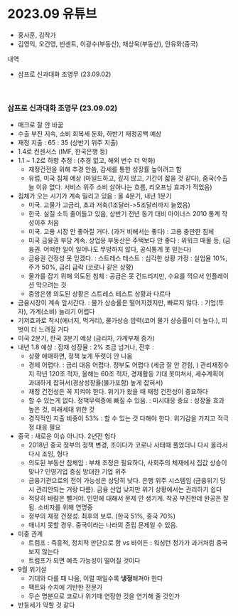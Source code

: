# 2023.09 유튜브 

- 홍사훈, 김작가
- 김영익, 오건영, 빈센트, 이광수(부동산), 채상욱(부동산), 안유화(중국)

내역
   - 삼프로 신과대화 조영무 (23.09.02)
  
<br>

### **삼프로 신과대화 조영무 (23.09.02)**
- 매크로 잘 안 바꿈
- 수출 부진 지속, 소비 회복세 둔화, 하반기 재정공백 예상
- 재정 지출 : 65 : 35 (상반기 위주 지출)
- 1.4로 컨센서스 (IMF, 한국은행 등)
- 1.1 ~ 1.2로 하향 추정 : (추경 없고, 해외 변수 더 악화)
  - 재정건전을 위해 추경 안씀, 감세를 통한 성장률 높이려고 함
  - 유럽, 미국 침체 예상 (마일드하고, 깊지 않고, 기간이 잛을 것 같다), 줌국(수출 늘 이유 없다. 서비스 위주 소비 살아나는 흐름, 리오프닝 효과가 적었음)
- 침체가 오는 시기가 계속 밀리고 있음 : 올 4분기, 내년 1분기
  - 미국. 고물가 고금리, 초과 저축(1조달러->5조달러까지 늘었음)
  - 한국. 실질 소득 줄어들고 있음, 상반기 전년 동기 대비 마이너스 2010 통계 작성이후 처음
  - 미국. 고용 시장 안 좋아질 거다. (과거 비해서는 좋다) : 고용 충만한 침체
  - 미국 금융권 부담 계속. 상업용 부동산은 주택보다 안 좋다 : 위워크 매물 등, (금융권. 어떠한 일이 일어나도 무방하지 않다, 공식통계 못 믿는다)
  - 금융권 건정성 못 믿겠다. : 스트레스 테스트 : 심각한 상황 가정 : 실업율 10%, 주가 50%, 금리 급락 (코로나 같은 상황)
  - 물가를 잡기 위해 의도된 침체 : 공급은 못 건드리지만, 수요를 꺽으서 인플레이션 막으려는 것
  - 중앙은행 의도된 상황은 스트레스 테스트 상황과 다르다
- 금융시장이 계속 앞서간다. : 물가 상승률은 떨어지겠지만, 빠르지 않다. : 기업(투자), 가계(소비) 늘리기 어럽다
- 기저효과로 착시(에너지, 먹거리), 물가상승 압력(코어 물가 상승률이 더 높다.), 피벗이 더 느려질 거다
- 미국 2분기, 한국 3분기 예상 (금리차, 가계부채 증가) 
- 내년 1.8 예상 : 잠재 성장율 : 2% 조금 넘거나, 전후 : 
  - 상황 애매하면, 정책 늧게 뚜렷이 안 나옴
  - 경제 어렵다. : 금리 대응 어렵다. 정부도 어렵다 (세금 잘 안 걷힘, ) 관리재정수지 작년 120조 적자, 올해는 60조 적자, 경제활동 기대 못미쳐서, 세수계획이 과대하게 잡혀서(경상성장율(물가포함) 높게 잡혀서)
  - 재정 건전성은 꼭 지켜야 한다. 위기가 왔을 때 재정 건전성이 중요하다
  - 할 수 있는게 없다. 정책무력증에 빠질 수 있음. : 미시대응 중요 : 성장율 효과 높은 것, 미래세대 위한 것
  - 경직적인 지출 비중이 53% : 할 수 있는 것 다해야 한다. 위기감을 가지고 적극정 대응 필요 
- 중국 : 새로운 이슈 아니다. 2년전 헝다
  - 2018년 중국 정부의 정책 변경, 조이다가 코로나 사태때 풀었더니 다시 올라서 다시 조임, 헝다
  - 의도된 부동산 침체임 : 부채 조정은 필요하다, 사회주의 체재에서 집값 상승이 맞나? 민영기업 중심 방대한 기업 위주
  - 금융기관으로의 전이 가능성은 상당히 낮다. 은행 위주 시스템임 (금융위기 당시 관리안되는 거랑 다름). 금융 산업 낮지만 위기 상황에서는 관리하기 쉽다
  - 적당히 바람은 뺄거야. 인민에 대해서 문제 안 생기게. 착공 부진한데 완공은 잘됨. 소비자를 위해 연명중
  - 정부의 재정 건정성. 최후의 보루. (한국 51%, 중국 70%)
  - 매니지 못할 경우. 중국이라는 나라의 존립 문제일 수 있음.
- 미중 관계
  - 트럼프 : 즉흥적, 정치적 판단으로 함 vs 바이든 : 워싱턴 정가가 과거처럼 중국 보지 않는다
  - 트럼프가 되면 예측 가능성이 떨어질 것이다
- 9월 위기설
  - 기대와 다를 때 나옴, 이럴 때일수록 **냉정**해져야 한다
  - 팩트와 수치에 기반한 전문가
  - 무슨 명분으로 코로나 위기때 연장한 것을 연기해 줄 것인가
- 반등세가 약할 것 같다

<br>

